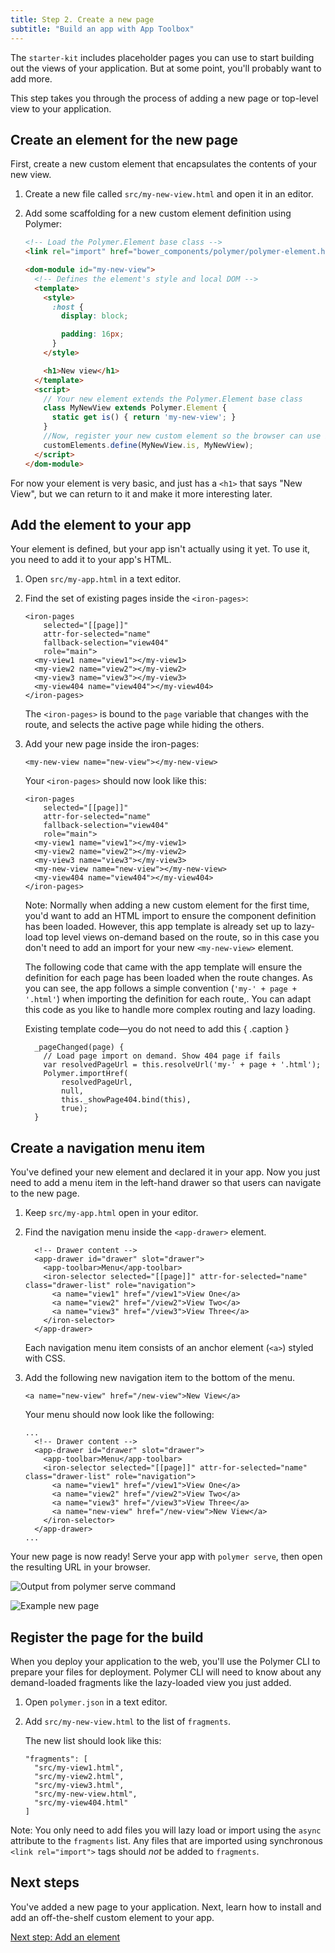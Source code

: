 ```yaml
---
title: Step 2. Create a new page
subtitle: "Build an app with App Toolbox"
---
```


<!-- toc -->

The `starter-kit` includes placeholder pages you can use to start building out
the views of your application. But at some point, you'll probably want to add more.

This step takes you through the process of adding a new page or top-level view to your application.

## Create an element for the new page

First, create a new custom element that encapsulates the contents of
your new view.

1.  Create a new file called `src/my-new-view.html` and open it in an editor.

2.  Add some scaffolding for a new custom element definition using Polymer:

    ```html
    <!-- Load the Polymer.Element base class -->
    <link rel="import" href="bower_components/polymer/polymer-element.html">

    <dom-module id="my-new-view">
      <!-- Defines the element's style and local DOM -->
      <template>
        <style>
          :host {
            display: block;

            padding: 16px;
          }
        </style>

        <h1>New view</h1>
      </template>
      <script>
        // Your new element extends the Polymer.Element base class
        class MyNewView extends Polymer.Element {
          static get is() { return 'my-new-view'; }
        }
        //Now, register your new custom element so the browser can use it
        customElements.define(MyNewView.is, MyNewView);
      </script>
    </dom-module>
    ```

For now your element is very basic, and just has a `<h1>` that says "New View",
but we can return to it and make it more interesting later.

## Add the element to your app

Your element is defined, but your app isn't actually using it yet. To use it,
you need to add it to your app's HTML.

1.  Open `src/my-app.html` in a text editor.

1.  Find the set of existing pages inside the `<iron-pages>`:

    ```
    <iron-pages
        selected="[[page]]"
        attr-for-selected="name"
        fallback-selection="view404"
        role="main">
      <my-view1 name="view1"></my-view1>
      <my-view2 name="view2"></my-view2>
      <my-view3 name="view3"></my-view3>
      <my-view404 name="view404"></my-view404>
    </iron-pages>
    ```

    The `<iron-pages>` is bound to the `page` variable that changes with the
    route, and selects the active page while hiding the others.

1.  Add your new page inside the iron-pages:

    ```
    <my-new-view name="new-view"></my-new-view>
    ```

    Your `<iron-pages>` should now look like this:

    ```
    <iron-pages
        selected="[[page]]"
        attr-for-selected="name"
        fallback-selection="view404"
        role="main">
      <my-view1 name="view1"></my-view1>
      <my-view2 name="view2"></my-view2>
      <my-view3 name="view3"></my-view3>
      <my-new-view name="new-view"></my-new-view>
      <my-view404 name="view404"></my-view404>
    </iron-pages>
    ```

    Note: Normally when adding a new custom element for the first time, you'd
    want to add an HTML import to ensure the component definition has been
    loaded.  However, this app template is already set up to lazy-load top
    level views on-demand based on the route, so in this case you don't need
    to add an import for your new `<my-new-view>` element.

    The following code that came with the app template will ensure the
    definition for each page has been loaded when the route changes.  As
    you can see, the app follows a simple convention (`'my-' + page + '.html'`)
    when importing the definition for each route,. You can adapt this code as you
    like to handle more complex routing and lazy loading.

    Existing template code—you do not need to add this { .caption }

    ```
      _pageChanged(page) {
        // Load page import on demand. Show 404 page if fails
        var resolvedPageUrl = this.resolveUrl('my-' + page + '.html');
        Polymer.importHref(
            resolvedPageUrl,
            null,
            this._showPage404.bind(this),
            true);
      }
    ```

## Create a navigation menu item

You've defined your new element and declared it in your app. Now you
just need to add a menu item in the left-hand drawer so that users can navigate to the new page.

1.  Keep `src/my-app.html` open in your editor.

1.  Find the navigation menu inside the `<app-drawer>` element.

    ```
      <!-- Drawer content -->
      <app-drawer id="drawer" slot="drawer">
        <app-toolbar>Menu</app-toolbar>
        <iron-selector selected="[[page]]" attr-for-selected="name" class="drawer-list" role="navigation">
          <a name="view1" href="/view1">View One</a>
          <a name="view2" href="/view2">View Two</a>
          <a name="view3" href="/view3">View Three</a>
        </iron-selector>
      </app-drawer>
    ```

    Each navigation menu item consists of an anchor element (`<a>`) styled with CSS.

1.  Add the following new navigation item to the bottom of the menu.

    ```
    <a name="new-view" href="/new-view">New View</a>
    ```

    Your menu should now look like the following:

    ```
    ...
      <!-- Drawer content -->
      <app-drawer id="drawer" slot="drawer">
        <app-toolbar>Menu</app-toolbar>
        <iron-selector selected="[[page]]" attr-for-selected="name" class="drawer-list" role="navigation">
          <a name="view1" href="/view1">View One</a>
          <a name="view2" href="/view2">View Two</a>
          <a name="view3" href="/view3">View Three</a>
		  <a name="new-view" href="/new-view">New View</a>
        </iron-selector>
      </app-drawer>
    ...
    ```

Your new page is now ready! Serve your app with `polymer serve`, then open the resulting URL in your browser.

![Output from polymer serve command](/images/2.0/toolbox/polymer-serve-output.png)

![Example new page](/images/2.0/toolbox/new-view.png)

## Register the page for the build

When you deploy your application to the web, you'll use the Polymer CLI
to prepare your files for deployment.  Polymer CLI will need to know about any
demand-loaded fragments like the lazy-loaded view you just added.

1.  Open `polymer.json` in a text editor.

1.  Add `src/my-new-view.html` to the list of `fragments`.

    The new list should look like this:

    ```
    "fragments": [
      "src/my-view1.html",
      "src/my-view2.html",
      "src/my-view3.html",
      "src/my-new-view.html",
      "src/my-view404.html"
    ]
    ```

Note: You only need to add files you will lazy load or import using the `async`
attribute to the `fragments` list.  Any files that are imported using synchronous
`<link rel="import">` tags should *not* be added to `fragments`.

## Next steps

You've added a new page to your application. Next, learn how to install and add an off-the-shelf custom element to your app.

<a class="blue-button"
    href="add-elements">Next step: Add an element</a>
